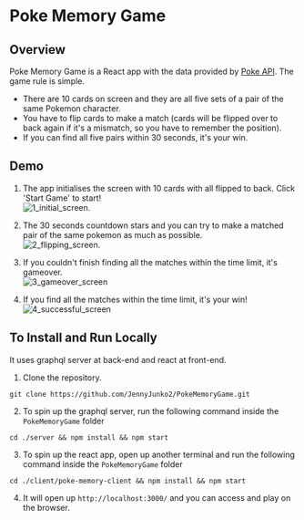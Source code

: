 # Poke Memory Game
## Overview
Poke Memory Game is a React app with the data provided by [Poke API](https://pokeapi.co/docs/v2). The game rule is simple.
* There are 10 cards on screen and they are all five sets of a pair of the same Pokemon character.
* You have to flip cards to make a match (cards will be flipped over to back again if it's a mismatch, so you have to remember the position).
* If you can find all five pairs within 30 seconds, it's your win.

## Demo
1. The app initialises the screen with 10 cards with all flipped to back. Click 'Start Game' to start!  
![1_initial_screen](https://user-images.githubusercontent.com/126217845/231639860-c72ff1b4-1860-4773-85d5-468d46bb4819.png). 

1. The 30 seconds countdown stars and you can try to make a matched pair of the same pokemon as much as possible.  
![2_flipping_screen](https://user-images.githubusercontent.com/126217845/231640248-34dbdd68-11a3-4ff2-bd67-6c764229e1e5.png). 

1. If you couldn't finish finding all the matches within the time limit, it's gameover.  
![3_gameover_screen](https://user-images.githubusercontent.com/126217845/231640405-d82bc524-136f-430f-a0d0-ff26f3fcbff1.png)

1. If you find all the matches within the time limit, it's your win!  
![4_successful_screen](https://user-images.githubusercontent.com/126217845/231640529-01a26e80-5cdf-4fb8-8324-eb24cc0d7317.png)

## To Install and Run Locally 
It uses graphql server at back-end and react at front-end.

1. Clone the repository.
```
git clone https://github.com/JennyJunko2/PokeMemoryGame.git
```
2. To spin up the graphql server, run the following command inside the `PokeMemoryGame` folder
```
cd ./server && npm install && npm start
```
3. To spin up the react app, open up another terminal and run the following command inside the `PokeMemoryGame` folder
```
cd ./client/poke-memory-client && npm install && npm start
```
4. It will open up `http://localhost:3000/` and you can access and play on the browser.
